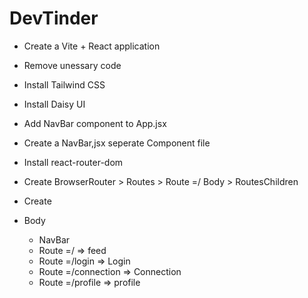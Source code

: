 # DevTinder

- Create a Vite + React application
- Remove unessary code
- Install Tailwind CSS
- Install Daisy UI
- Add NavBar component to App.jsx
- Create a NavBar,jsx seperate Component file
- Install react-router-dom
- Create BrowserRouter > Routes > Route =/ Body > RoutesChildren
- Create

- Body
  - NavBar
  - Route =/ => feed
  - Route =/login => Login
  - Route =/connection => Connection
  - Route =/profile => profile
